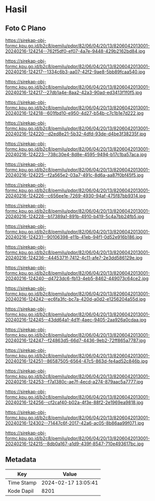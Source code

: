 # Hasil

## Foto C Plano

https://sirekap-obj-formc.kpu.go.id/b2c8/pemilu/pdpr/82/06/04/20/13/8206042013001-20240216-124214--762f5df0-ef07-4a7e-9448-429b2162bd84.jpg

https://sirekap-obj-formc.kpu.go.id/b2c8/pemilu/pdpr/82/06/04/20/13/8206042013001-20240216-124217--1334c6b3-aa07-42f2-9ae8-5bb89fcaa540.jpg

https://sirekap-obj-formc.kpu.go.id/b2c8/pemilu/pdpr/82/06/04/20/13/8206042013001-20240216-124217--27db1a4e-8aa2-42a3-90ad-ed3413f1f0f5.jpg

https://sirekap-obj-formc.kpu.go.id/b2c8/pemilu/pdpr/82/06/04/20/13/8206042013001-20240216-124218--601fbd10-e950-4d27-b54b-c7c1b1e7d222.jpg

https://sirekap-obj-formc.kpu.go.id/b2c8/pemilu/pdpr/82/06/04/20/13/8206042013001-20240216-124220--d2ed8e21-5b32-4dfd-93de-d4be3f38235f.jpg

https://sirekap-obj-formc.kpu.go.id/b2c8/pemilu/pdpr/82/06/04/20/13/8206042013001-20240216-124223--738c30e4-8d8e-4595-9494-b17c1ba57aca.jpg

https://sirekap-obj-formc.kpu.go.id/b2c8/pemilu/pdpr/82/06/04/20/13/8206042013001-20240216-124225--f2a565e2-03a7-491c-8d6a-aa87f0bf45f5.jpg

https://sirekap-obj-formc.kpu.go.id/b2c8/pemilu/pdpr/82/06/04/20/13/8206042013001-20240216-124226--c656ee1e-7269-4930-94af-475f87bb9314.jpg

https://sirekap-obj-formc.kpu.go.id/b2c8/pemilu/pdpr/82/06/04/20/13/8206042013001-20240216-124228--b17389a1-891b-4910-b419-5c4a7bb24fb5.jpg

https://sirekap-obj-formc.kpu.go.id/b2c8/pemilu/pdpr/82/06/04/20/13/8206042013001-20240216-124231--90106398-e11b-41eb-94f1-0d52e916b186.jpg

https://sirekap-obj-formc.kpu.go.id/b2c8/pemilu/pdpr/82/06/04/20/13/8206042013001-20240216-124236--4445371f-7412-4c11-afe7-2e3dd586129e.jpg

https://sirekap-obj-formc.kpu.go.id/b2c8/pemilu/pdpr/82/06/04/20/13/8206042013001-20240216-124240--d4723dc6-fb13-4eb5-8462-449073c64ce2.jpg

https://sirekap-obj-formc.kpu.go.id/b2c8/pemilu/pdpr/82/06/04/20/13/8206042013001-20240216-124242--ec6fa3fc-bc7a-420d-a0d2-e1256204a55d.jpg

https://sirekap-obj-formc.kpu.go.id/b2c8/pemilu/pdpr/82/06/04/20/13/8206042013001-20240216-124245--43dd64a1-4d1f-4aec-9405-2aa926a0cdaa.jpg

https://sirekap-obj-formc.kpu.go.id/b2c8/pemilu/pdpr/82/06/04/20/13/8206042013001-20240216-124247--f24863d5-66d7-4436-9eb2-72ff865a7787.jpg

https://sirekap-obj-formc.kpu.go.id/b2c8/pemilu/pdpr/82/06/04/20/13/8206042013001-20240216-124251--86587505-6564-47c5-863d-fe4ad52c846b.jpg

https://sirekap-obj-formc.kpu.go.id/b2c8/pemilu/pdpr/82/06/04/20/13/8206042013001-20240216-124253--f7a1380c-ae7f-4ecd-a274-879aac5a7777.jpg

https://sirekap-obj-formc.kpu.go.id/b2c8/pemilu/pdpr/82/06/04/20/13/8206042013001-20240216-124256--cf2caf40-b02a-4f3e-88f2-2e1969ea9818.jpg

https://sirekap-obj-formc.kpu.go.id/b2c8/pemilu/pdpr/82/06/04/20/13/8206042013001-20240216-124302--71447c6f-2017-42a6-ac05-8b86aa99f071.jpg

https://sirekap-obj-formc.kpu.go.id/b2c8/pemilu/pdpr/82/06/04/20/13/8206042013001-20240216-124215--8db0a167-a1d9-439f-8547-710e493617bc.jpg


## Metadata

| Key        | Value               |
| ---------- | ------------------- |
| Time Stamp | 2024-02-17 13:05:41 |
| Kode Dapil | 8201                |



